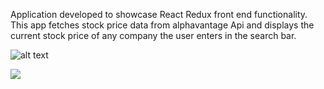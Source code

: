 Application developed to showcase React Redux front end functionality. This app fetches stock price data from alphavantage Api and displays the current stock price of any company the user enters in the search bar. 

![alt text](https://github.com/sprice36/CiscoCodingChallenge/blob/master/screenshot1.png?raw=true)

<img src=https://user-images.githubusercontent.com/38873078/122117868-fddc9600-cdec-11eb-9df7-5e128b6c91b9.png>

